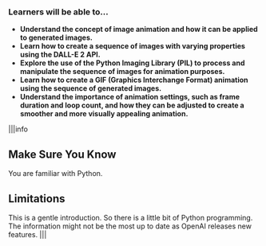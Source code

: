 
### Learners will be able to...

- **Understand the concept of image animation and how it can be applied to generated images.**
- **Learn how to create a sequence of images with varying properties using the DALL-E 2 API.**
- **Explore the use of the Python Imaging Library (PIL) to process and manipulate the sequence of images for animation purposes.**
- **Learn how to create a GIF (Graphics Interchange Format) animation using the sequence of generated images.**
- **Understand the importance of animation settings, such as frame duration and loop count, and how they can be adjusted to create a smoother and more visually appealing animation.**



|||info
## Make Sure You Know
You are familiar with Python.

## Limitations
This is a gentle introduction. So there is a little bit of Python programming. The information might not be the most up to date as OpenAI releases new features.
|||
